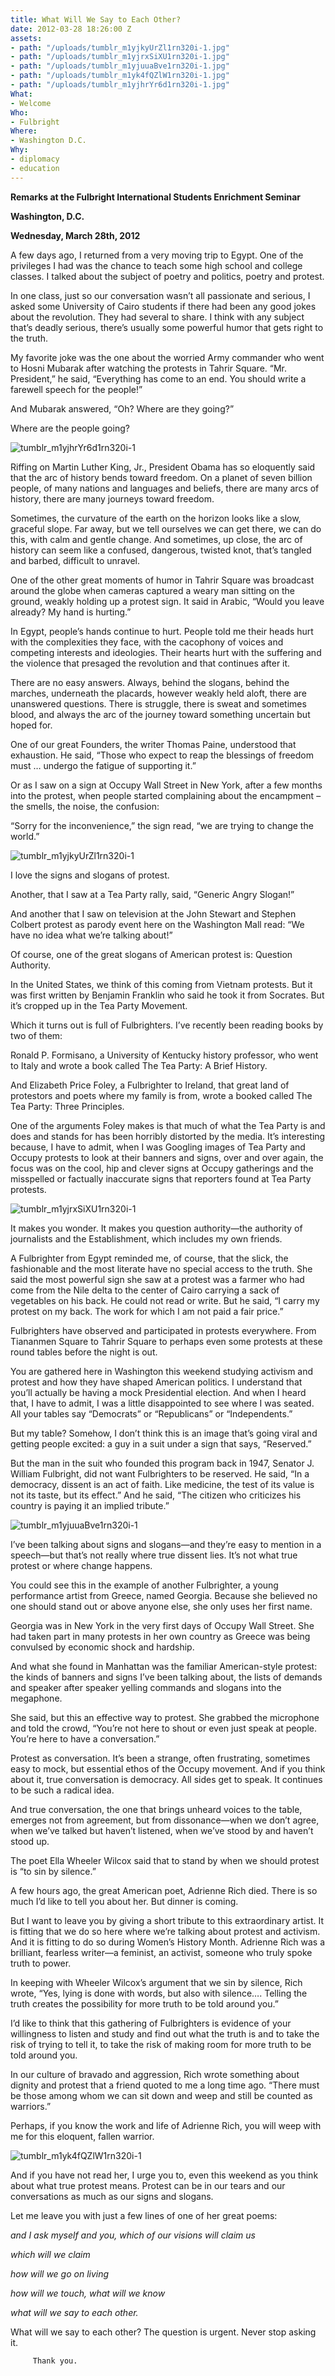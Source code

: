 ```yaml
---
title: What Will We Say to Each Other?
date: 2012-03-28 18:26:00 Z
assets:
- path: "/uploads/tumblr_m1yjkyUrZl1rn320i-1.jpg"
- path: "/uploads/tumblr_m1yjrxSiXU1rn320i-1.jpg"
- path: "/uploads/tumblr_m1yjuuaBve1rn320i-1.jpg"
- path: "/uploads/tumblr_m1yk4fQZlW1rn320i-1.jpg"
- path: "/uploads/tumblr_m1yjhrYr6d1rn320i-1.jpg"
What:
- Welcome
Who:
- Fulbright
Where:
- Washington D.C.
Why:
- diplomacy
- education
---
```


**Remarks at the Fulbright International Students Enrichment Seminar**

**Washington, D.C.**

**Wednesday, March 28th, 2012**

A few days ago, I returned from a very moving trip to Egypt.  One of the privileges I had was the chance to teach some high school and college classes.  I  talked about the subject of poetry and politics, poetry and protest.

In one class, just so our conversation wasn’t all passionate and serious, I asked some University of Cairo students if there had been any good jokes about the revolution.  They had several to share.  I think with any subject that’s deadly serious, there’s usually some powerful humor that gets right to the truth.

My favorite joke was the one about the worried Army commander who went to Hosni Mubarak after watching the protests in Tahrir Square.  “Mr. President,” he said, “Everything has come to an end.  You should write a farewell speech for the people!” 

And Mubarak answered, “Oh? Where are they going?”

Where are the people going? 

![tumblr_m1yjhrYr6d1rn320i-1](/uploads/tumblr_m1yjhrYr6d1rn320i-1.jpg) 

Riffing on Martin Luther King, Jr., President Obama has so eloquently said that the arc of history bends toward freedom.  On a planet of seven billion people, of many nations and languages and beliefs, there are many arcs of history, there are many journeys toward freedom. 

Sometimes, the curvature of the earth on the horizon looks like a slow, graceful slope.  Far away, but we tell ourselves we can get there, we can do this, with calm and gentle change. And sometimes, up close, the arc of history can seem like a confused, dangerous, twisted knot, that’s tangled and barbed, difficult to unravel.

One of the other great moments of humor in Tahrir Square was broadcast around the globe when cameras captured a weary man sitting on the ground, weakly holding up a protest sign.  It said in Arabic, “Would you leave already? My hand is hurting.”

In Egypt, people’s hands continue to hurt.  People told me their heads hurt with the complexities they face, with the cacophony of voices and competing interests and ideologies.  Their hearts hurt with the suffering and the violence that presaged the revolution and that continues after it. 

There are no easy answers.  Always, behind the slogans, behind the marches, underneath the placards, however weakly held aloft, there are unanswered questions.  There is struggle, there is sweat and sometimes blood, and always the arc of the journey toward something uncertain but hoped for.

One of our great Founders, the writer Thomas Paine, understood that exhaustion.  He said, “Those who expect to reap the blessings of freedom must … undergo the fatigue of supporting it.”

Or as I saw on a sign at Occupy Wall Street in New York, after a few months into the protest, when people started complaining about the encampment – the smells, the noise, the confusion:

“Sorry for the inconvenience,” the sign read, “we are trying to change the world.”

![tumblr_m1yjkyUrZl1rn320i-1](/uploads/tumblr_m1yjkyUrZl1rn320i-1.jpg) 

I love the signs and slogans of protest. 

Another, that I saw at a Tea Party rally, said, “Generic Angry Slogan!”

And another that I saw on television at the John Stewart and Stephen Colbert protest as parody event here on the Washington Mall read:  “We have no idea what we’re talking about!”

Of course, one of the great slogans of American protest is: Question Authority.

In the United States, we think of this coming from Vietnam protests.  But it was first written by Benjamin Franklin who said he took it from Socrates.  But it’s cropped up in the Tea Party Movement.

Which it turns out is full of Fulbrighters.   I’ve recently been reading books by two of them:                  

Ronald P. Formisano, a University of Kentucky history professor, who went to Italy and wrote a book called The Tea Party: A Brief History.

And Elizabeth Price Foley, a Fulbrighter to Ireland, that great land of protestors and poets where my family is from, wrote a booked called The Tea Party: Three Principles.  

One of the arguments Foley makes is that much of what the Tea Party is and does and stands for has been horribly distorted by the media.  It’s interesting because, I have to admit, when I was Googling images of Tea Party and Occupy protests to look at their banners and signs, over and over again, the focus was on the cool, hip and clever signs at Occupy gatherings and the misspelled or factually inaccurate signs that reporters found at Tea Party protests. 

![tumblr_m1yjrxSiXU1rn320i-1](/uploads/tumblr_m1yjrxSiXU1rn320i-1.jpg) 

It makes you wonder.  It makes you question authority—the authority of journalists and the Establishment, which includes my own friends.  

A Fulbrighter from Egypt reminded me, of course, that the slick, the fashionable and the most literate have no special access to the truth.  She said the most powerful sign she saw at a protest was a farmer who had come from the Nile delta to the center of Cairo carrying a sack of vegetables on his back.  He could not read or write.  But he said, “I carry my protest on my back.  The work for which I am not paid a fair price.”

Fulbrighters have observed and participated in protests everywhere.  From Tiananmen Square to Tahrir Square to perhaps even some protests at these round tables before the night is out.

You are gathered here in Washington this weekend studying activism and protest and how they have shaped American politics.  I understand that you’ll actually be having a mock Presidential election.  And when I heard that, I have to admit, I was a little disappointed to see where I was seated.  All your tables say “Democrats” or “Republicans” or “Independents.” 

But my table?  Somehow, I don’t think this is an image that’s going viral and getting people excited: a guy in a suit under a sign that says, “Reserved.”

But the man in the suit who founded this program back in 1947, Senator J. William Fulbright, did not want Fulbrighters to be reserved.  He said, “In a democracy, dissent is an act of faith. Like medicine, the test of its value is not its taste, but its effect.”  And he said, “The citizen who criticizes his country is paying it an implied tribute.”

![tumblr_m1yjuuaBve1rn320i-1](/uploads/tumblr_m1yjuuaBve1rn320i-1.jpg) 

I’ve been talking about signs and slogans—and they’re easy to mention in a speech—but that’s not really where true dissent lies. It’s not what true protest or where change happens.

You could see this in the example of another Fulbrighter, a young performance artist from Greece, named Georgia.  Because she believed no one should stand out or above anyone else, she only uses her first name. 

Georgia was in New York in the very first days of Occupy Wall Street.  She had taken part in many protests in her own country as Greece was being convulsed by economic shock and hardship. 

And what she found in Manhattan was the familiar American-style protest: the kinds of banners and signs I’ve been talking about, the lists of demands and speaker after speaker yelling commands and slogans into the megaphone.

She said, but this an effective way to protest.  She grabbed the microphone and told the crowd, “You’re not here to shout or even just speak at people.  You’re here to have a conversation.”

Protest as conversation.  It’s been a strange, often frustrating, sometimes easy to mock, but essential ethos of the Occupy movement.   And if you think about it, true conversation is democracy.  All sides get to speak.  It continues to be such a radical idea.

And true conversation, the one that brings unheard voices to the table, emerges not from agreement, but from dissonance—when we don’t agree, when we’ve talked but haven’t listened, when we’ve stood by and haven’t stood up. 

The poet Ella Wheeler Wilcox said that to stand by when we should protest is “to sin by silence.”

A few hours ago, the great American poet, Adrienne Rich died.  There is so much I’d like to tell you about her.  But dinner is coming.

But I want to leave you by giving a short tribute to this extraordinary artist.  It is fitting that we do so here where we’re talking about protest and activism.  And it is fitting to do so during Women’s History Month.  Adrienne Rich was a brilliant, fearless writer—a feminist, an activist, someone who truly spoke truth to power.          

In keeping with Wheeler Wilcox’s argument that we sin by silence, Rich wrote, “Yes, lying is done with words, but also with silence…. Telling the truth creates the possibility for more truth to be told around you.”

I’d like to think that this gathering of Fulbrighters is evidence of your willingness to listen and study and find out what the truth is and to take the risk of trying to tell it, to take the risk of making room for more truth to be told around you. 

In our culture of bravado and aggression, Rich wrote something about dignity and protest that a friend quoted to me a long time ago.  “There must be those among whom we can sit down and weep and still be counted as warriors.”

Perhaps, if you know the work and life of Adrienne Rich, you will weep with me for this eloquent, fallen warrior.

![tumblr_m1yk4fQZlW1rn320i-1](/uploads/tumblr_m1yk4fQZlW1rn320i-1.jpg) 

And if you have not read her, I urge you to, even this weekend as you think about what true protest means. Protest can be in our tears and our conversations as much as our signs and slogans.

Let me leave you with just a few lines of one of her great poems:

*and I ask myself and you, which of our visions will claim us*

*which will we claim*

*how will we go on living*

*how will we touch, what will we know*

*what will we say to each other.*

What will we say to each other?  The question is urgent. Never stop asking it. 

         Thank you.
